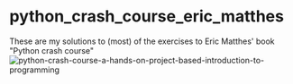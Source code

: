 # python_crash_course_eric_matthes
These are my solutions to (most) of the exercises to Eric Matthes' book "Python crash course" 
![python-crash-course-a-hands-on-project-based-introduction-to-programming](https://user-images.githubusercontent.com/23348042/155855798-eaf5037a-e81d-46f1-8ebe-24eef6d0910c.jpg)
